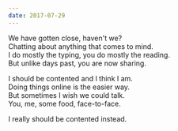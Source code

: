 ```yaml
---
date: 2017-07-29
---
```


We have gotten close, haven't we?  
Chatting about anything that comes to mind.  
I do mostly the typing, you do mostly the reading.  
But unlike days past, you are now sharing.

I should be contented and I think I am.  
Doing things online is the easier way.  
But sometimes I wish we could talk.  
You, me, some food, face-to-face.

I really should be contented instead.
